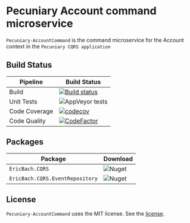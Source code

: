 # Pecuniary Account command microservice

`Pecuniary-AccountCommand` is the command microservice for the Account context in the `Pecuniary CQRS application`

## Build Status

Pipeline | Build Status
-|-
Build | [![Build status](https://ci.appveyor.com/api/projects/status/fpiekn1niquf4ng2?svg=true)](https://ci.appveyor.com/project/eric-bach/pecuniary-accountcommand)
Unit Tests | ![AppVeyor tests](https://img.shields.io/appveyor/tests/eric-bach/Pecuniary-AccountCommand)
Code Coverage | [![codecov](https://codecov.io/gh/eric-bach/Pecuniary-AccountCommand/branch/master/graph/badge.svg)](https://codecov.io/gh/eric-bach/Pecuniary-AccountCommand)
Code Quality | [![CodeFactor](https://www.codefactor.io/repository/github/eric-bach/pecuniary-accountcommand/badge)](https://www.codefactor.io/repository/github/eric-bach/pecuniary-accountcommand)

## Packages

Package | Download
-|-
`EricBach.CQRS` | ![Nuget](https://img.shields.io/nuget/v/EricBach.CQRS) |
`EricBach.CQRS.EventRepository` | ![Nuget](https://img.shields.io/nuget/v/EricBach.CQRS.EventRepository) |

## License

`Pecuniary-AccountCommand` uses the MIT license. See the [license](https://github.com/eric-bach/Pecuniary-AccountCommand/blob/master/LICENSE).
